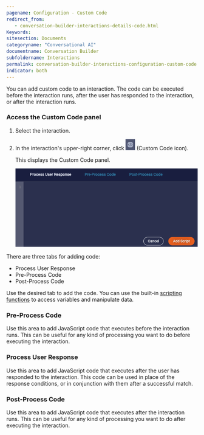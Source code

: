 ```yaml
---
pagename: Configuration - Custom Code
redirect_from:
   - conversation-builder-interactions-details-code.html
Keywords:
sitesection: Documents
categoryname: "Conversational AI"
documentname: Conversation Builder
subfoldername: Interactions
permalink: conversation-builder-interactions-configuration-custom-code.html
indicator: both
---
```


You can add custom code to an interaction. The code can be executed before the interaction runs, after the user has responded to the interaction, or after the interaction runs.

### Access the Custom Code panel

1. Select the interaction.
2. In the interaction's upper-right corner, click <img style="width:25px" src="img/ConvoBuilder/icon_customCode_int.png"> (Custom Code icon).

    This displays the Custom Code panel.

    <img style="width:600px" class="fancyimage" src="img/ConvoBuilder/interactions_customCode2.png">

There are three tabs for adding code:

* Process User Response
* Pre-Process Code
* Post-Process Code

Use the desired tab to add the code. You can use the built-in [scripting functions](conversation-builder-scripting-functions-functions-list.html) to access variables and manipulate data.

### Pre-Process Code

Use this area to add JavaScript code that executes before the interaction runs. This can be useful for any kind of processing you want to do before executing the interaction.

### Process User Response

Use this area to add JavaScript code that executes after the user has responded to the interaction. This code can be used in place of the response conditions, or in conjunction with them after a successful match.

### Post-Process Code

Use this area to add JavaScript code that executes after the interaction runs. This can be useful for any kind of processing you want to do after executing the interaction.